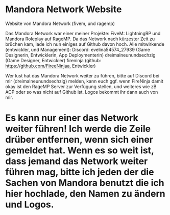 # Mandora Network Website

Website von Mandora Network (fivem, und ragemp)


Das Mandora Network war einer meiner Projekte: FiveM: LightningRP und Mandora Roleplay auf RageMP. Da das Network nach kürzester Zeit zu brüchen kam, lade ich nun einiges auf Github davon hoch.
Alle mitwirkende (entwickler, und Management):
Discord:
evelina54574_27939 (Game Designerin, Entwicklerin, App Deploymenterin)
dreimalneunundsechzig (Game Designer, Entwickler)
fireninja (github: https://github.com/FireeNinjaa, Entwickler)

Wer lust hat das Mandora Network weiter zu führen, bitte auf Discord bei mir (dreimalneunundsechzig) melden, kann euch ggf. wenn FireNinja damit okay ist den RageMP Server zur Verfügung stellen, und weiteres wie zB ACP oder so was nicht auf Github ist. Logos bekommt ihr dann auch von mir. 
# Es kann nur einer das Network weiter führen! Ich werde die Zeile drüber entfernen, wenn sich einer gemeldet hat. Wenn es so weit ist, dass jemand das Network weiter führen mag, bitte ich jeden der die Sachen von Mandora benutzt die ich hier hochlade, den Namen zu ändern und Logos.
